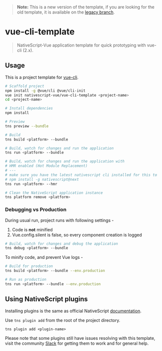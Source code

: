 > **Note:** This is a new version of the template, if you are looking for the old template, it is available on the [legacy branch](https://github.com/nativescript-vue/vue-cli-template/tree/legacy).

# vue-cli-template

> NativeScript-Vue application template for quick prototyping with vue-cli (2.x).

## Usage

This is a project template for [vue-cli](https://github.com/vuejs/vue-cli/tree/master).

``` bash
# Scaffold project
npm install -g @vue/cli @vue/cli-init
vue init nativescript-vue/vue-cli-template <project-name>
cd <project-name>

# Install dependencies
npm install

# Preview
tns preview --bundle

# Build
tns build <platform> --bundle

# Build, watch for changes and run the application
tns run <platform> --bundle

# Build, watch for changes and run the application with
# HMR enabled (Hot Module Replacement)
# ---
# make sure you have the latest nativescript cli installed for this to work
# npm install -g nativescript@next
tns run <platform> --hmr

# Clean the NativeScript application instance
tns platform remove <platform>
```

### Debugging vs Production

During usual run, project runs with following settings -

1. Code is **not** minified
2. Vue.config.silent is false, so every component creation is logged

```bash
# Build, watch for changes and debug the application
tns debug <platform> --bundle
```

To minify code, and prevent Vue logs -

```bash
# Build for production
tns build <platform> --bundle --env.production

# Run as production
tns run <platform> --bundle --env.production
```

## Using NativeScript plugins

Installing plugins is the same as official NativeScript [documentation](https://docs.nativescript.org/plugins/plugins#installing-plugins).

Use `tns plugin add` from the root of the project directory.

```shell
tns plugin add <plugin-name>
```

Please note that some plugins still have issues resolving with this template, visit the community [Slack](https://developer.telerik.com/wp-login.php?action=slack-invitation) for getting them to work and for general help.
